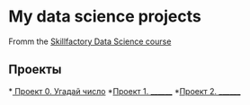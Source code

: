 # My data science projects
Fromm the [Skillfactory Data Science course](https://skillfactory.ru/data-scientist)

## Проекты
*[ Проект 0. Угадай число](https://github.com/TarasovAlexey94/sf_data_scince/tree/main/project_0)
*[Проект 1. ______](_____)
*[Проект 2. ______](_____)